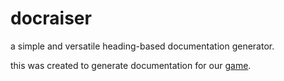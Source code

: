 # docraiser
a simple and versatile heading-based documentation generator.

this was created to generate documentation for our <a href='www.github.com/microwaveabletoaster/dunces-and-dungeons'>game</a>.
